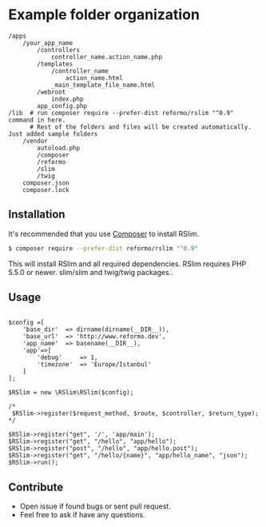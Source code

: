 # Example folder organization

```
/apps
    /your_app_name
        /controllers
            controller_name.action_name.php
        /templates
            /controller_name
                action_name.html
            _main_template_file_name.html
        /webroot
            index.php
        app_config.php
/lib  # run composer require --prefer-dist reformo/rslim "^0.9" command in here.
      # Rest of the folders and files will be created automatically. Just added sample folders
    /vendor
        autoload.php
        /composer
        /reformo
        /slim
        /twig
    composer.json
    composer.lock

```


## Installation

It's recommended that you use [Composer](https://getcomposer.org/) to install RSlim.

```bash
$ composer require --prefer-dist reformo/rslim "^0.9"
```

This will install RSlim and all required dependencies. RSlim requires PHP 5.5.0 or newer. slim/slim and twig/twig packages..

## Usage
```

$config =[
    'base_dir'  => dirname(dirname(__DIR__)),
    'base_url'  => 'http://www.reformo.dev',
    'app_name'  => basename(__DIR__),
    'app'=>[
        'debug'     => 1,
        'timezone'  => 'Europe/Istanbul'
    ]
];

$RSlim = new \RSlim\RSlim($config);

/*
 $RSlim->register($request_method, $route, $controller, $return_type);
*/

$RSlim->register("get", '/', 'app/main');
$RSlim->register("get", "/hello", "app/hello");
$RSlim->register("post", "/hello", "app/hello.post");
$RSlim->register("get", "/hello/{name}", "app/hello_name", "json");
$RSlim->run();

```

## Contribute
* Open issue if found bugs or sent pull request.
* Feel free to ask if have any questions.
